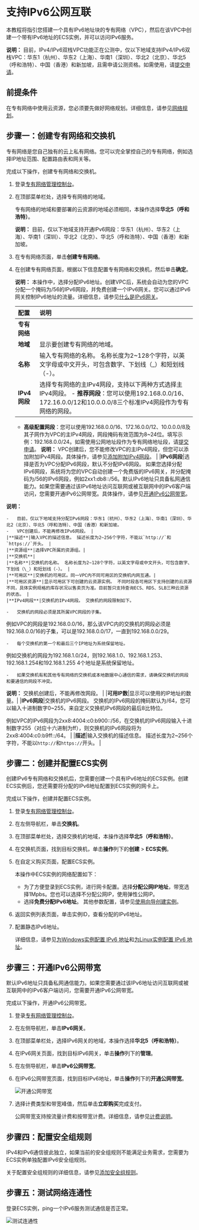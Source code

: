 # 支持IPv6公网互联

本教程将指引您搭建一个具有IPv6地址块的专有网络（VPC），然后在该VPC中创建一个带有IPv6地址的ECS实例，并可以访问IPv6服务。

**说明：** 目前，IPv4/IPv6双栈VPC功能正在公测中，仅以下地域支持IPv4/IPv6双栈VPC：华东1（杭州）、华东2（上海）、华南1（深圳）、华北2（北京）、华北5（呼和浩特）、中国（香港）和新加坡，且需申请公测资格。如需使用，请[提交申请](https://page.aliyun.com/form/act608662110/index.htm?spm=5176.11182174.0.0.5a1c4882UFiAde)。

## 前提条件

在专有网络中使用云资源，您必须要先做好网络规划。详细信息，请参见[网络规划](/cn.zh-CN/快速入门/网络规划.md)。

## 步骤一：创建专有网络和交换机

专有网络是您自己独有的云上私有网络。您可以完全掌控自己的专有网络，例如选择IP地址范围、配置路由表和网关等。

完成以下操作，创建专有网络和交换机。

1.  登录[专有网络管理控制台](https://vpcnext.console.aliyun.com)。

2.  在顶部菜单栏处，选择专有网络的地域。

    专有网络的地域和要部署的云资源的地域必须相同，本操作选择**华北5（呼和浩特）**。

    **说明：** 目前，仅以下地域支持开通IPv6网段：华东1（杭州）、华东2（上海）、华南1（深圳）、华北2（北京）、华北5（呼和浩特）、中国（香港）和新加坡。

3.  在专有网络页面，单击**创建专有网络**。

4.  在创建专有网络页面，根据以下信息配置专有网络和交换机，然后单击**确定**。

    **说明：** 本操作中，选择分配IPv6地址。创建VPC后，系统会自动为您的VPC分配一个掩码为/56的IPv6网段，并免费创建一个IPv6网关。您可以通过IPv6网关控制IPv6地址的流量。详细信息，请参见[什么是IPv6网关](/cn.zh-CN/产品简介/什么是IPv6网关.md)。

    |配置|说明|
    |:-|:-|
    |**专有网络**|
    |**地域**|显示要创建专有网络的地域。|
    |**名称**|输入专有网络的名称。 名称长度为2~128个字符，以英文字母或中文开头，可包含数字、下划线（\_）和短划线（-）。 |
    |**IPv4网段**|选择专有网络的主IPv4网段，支持以下两种方式选择主IPv4网段。     -   **推荐网段**：您可以使用192.168.0.0/16、172.16.0.0/12和10.0.0.0/8三个标准IPv4网段作为专有网络的网段。
    -   **高级配置网段**：您可以使用192.168.0.0/16、172.16.0.0/12、10.0.0.0/8及其子网作为VPC的主IPv4网段，网段掩码有效范围为8~24位。填写示例：192.168.0.0/24。如需使用公网地址段作为专有网络地址段，请[提交申请](https://page.aliyun.com/form/act1494940169/index.htm?spm=a2c7g.act_detail.main.29.543f1b90MO8F2y)。
**说明：** VPC创建后，您不能修改VPC的主IPv4网段，但您可以添加附加IPv4网段。具体操作，请参见[添加附加IPv4网段](/cn.zh-CN/专有网络和交换机/管理专有网络/添加附加IPv4网段.md)。 |
    |**IPv6网段**|选择是否为VPC分配IPv6网段，默认不分配IPv6网段。 如果您选择分配IPv6网段，系统将为您的VPC自动创建一个免费版的IPv6网关，并分配掩码为/56的IPv6网段，例如2xx1:db8::/56。默认IPv6地址只具备私网通信能力。如果您需要通过该IPv6地址访问互联网或被互联网中的IPv6客户端访问，您需要开通IPv6公网带宽。具体操作，请参见[开通IPv6公网带宽](/cn.zh-CN/用户指南/管理IPv6公网带宽/开通IPv6公网带宽.md)。

**说明：**

    -   目前，仅以下地域支持分配IPv6网段：华东1（杭州）、华东2（上海）、华南1（深圳）、华北2（北京）、华北5（呼和浩特）、中国（香港）和新加坡。
    -   VPC创建后，不能再修改IPv6网段。 |
    |**描述**|输入VPC的描述信息。 描述长度为2~256个字符，不能以`http://`和`https://`开头。 |
    |**资源组**|选择VPC所属的资源组。|
    |**交换机**|
    |**名称**|交换机的名称。 名称长度为2~128个字符，以英文字母或中文开头，可包含数字、下划线（\_）和短划线（-）。 |
    |**可用区**|交换机的可用区。同一VPC内不同可用区的交换机内网互通。|
    |**可用区资源**|显示可用区下可创建的云资源实例。 不同时段各可用区下支持创建的云资源不同，具体实例规格的库存状况以售卖页为准。目前暂只支持查询ECS、RDS、SLB三种云资源的状态。 |
    |**IPv4网段**|交换机的IPv4网段。 交换机的网段限制如下。

    -   交换机的网段必须是其所属VPC网段的子集。

例如VPC的网段是192.168.0.0/16，那么该VPC内的交换机的网段必须是192.168.0.0/16的子集，可以是192.168.0.0/17，一直到192.168.0.0/29。

    -   每个交换机的第一个和最后三个IP地址为系统保留地址。

例如交换机的网段为192.168.1.0/24，则192.168.1.0、192.168.1.253、192.168.1.254和192.168.1.255 4个地址是系统保留地址。

    -   如果交换机有和其他专有网络的交换机或本地数据中心通信的需求，请确保交换机的网段和要通信的网段不冲突。
**说明：** 交换机创建后，不能再修改网段。 |
    |**可用IP数**|显示可以使用的IP地址的数量。|
    |**IPv6网段**|交换机的IPv6网段。 交换机的IPv6网段的掩码默认为/64，您可以输入十进制数字0~255，来自定义交换机IPv6网段的最后8比特位。

例如VPC的IPv6网段为2xx8:4004:c0:b900::/56，在交换机的IPv6网段输入十进制数字255（对应十六进制为ff），则交换机的IPv6网段将为2xx8:4004:c0:b9ff::/64。 |
    |**描述**|输入交换机的描述信息。 描述长度为2~256个字符，不能以`http://`和`https://`开头。 |


## 步骤二：创建并配置ECS实例

创建IPv6专有网络和交换机后，您需要创建一个具有IPv6地址的ECS实例。创建ECS实例后，您还需要将分配的IPv6地址配置到ECS实例的网卡上。

完成以下操作，创建并配置ECS实例。

1.  登录[专有网络管理控制台](https://vpcnext.console.aliyun.com)。

2.  在左侧导航栏，单击**交换机**。

3.  在顶部菜单栏处，选择交换机的地域，本操作选择**华北5（呼和浩特）**。

4.  在交换机页面，找到目标交换机，单击**操作**列下的**创建** \> **ECS实例**。

5.  在自定义购买页面，配置ECS实例。

    本操作中ECS实例的网络配置如下：

    -   为了方便登录到ECS实例，进行网卡配置。选择**分配公网IP地址**，带宽选择1Mpbs。您也可以选择不分配公网IP，使用弹性公网IP。
    -   选择**免费分配IPv6地址**。
    其他参数配置，请参见[使用向导创建实例](/cn.zh-CN/实例/创建实例/使用向导创建实例.md)。

6.  返回实例列表页面，单击实例ID，查看分配的IPv6地址。

7.  配置静态IPv6地址。

    详细信息，请参见[为Windows实例配置 IPv6 地址](/cn.zh-CN/网络/配置IPv6地址/Windows实例配置IPv6地址/步骤4：配置IPv6地址.md)和[为Linux实例配置 IPv6 地址](/cn.zh-CN/网络/配置IPv6地址/Linux实例配置IPv6地址/步骤4：配置IPv6地址.md)。


## 步骤三：开通IPv6公网带宽

默认IPv6地址只具备私网通信能力。如果您需要通过该IPv6地址访问互联网或被互联网中的IPv6客户端访问，您需要开通IPv6公网带宽。

完成以下操作，开通IPv6公网带宽。

1.  登录[专有网络管理控制台](https://vpcnext.console.aliyun.com)。

2.  在左侧导航栏，单击**IPv6网关**。

3.  在顶部菜单栏处，选择IPv6网关的地域，本操作选择**华北5（呼和浩特）**。

4.  在IPv6网关页面，找到目标IPv6网关，单击**操作**列下的**管理**。

5.  在左侧导航栏，单击**IPv6公网带宽**。

6.  在IPv6公网带宽页面，找到目标IPv6地址，单击**操作**列下的**开通公网带宽**。

    ![开通公网带宽](https://static-aliyun-doc.oss-accelerate.aliyuncs.com/assets/img/zh-CN/5360958951/p33776.png)

7.  选择计费类型和带宽峰值，然后单击**立即购买**完成支付。

    公网带宽支持按流量计费和按带宽计费。详细信息，请参见[计费说明](/cn.zh-CN/产品定价/计费说明.md)。


## 步骤四：配置安全组规则

IPv4和IPv6通信彼此独立，如果当前的安全组规则不能满足业务需求，您需要为ECS实例单独配置IPv6安全组规则。

关于配置安全组规则的详细信息，请参见[添加安全组规则](/cn.zh-CN/安全/安全组/添加安全组规则.md)。

## 步骤五：测试网络连通性

登录ECS实例，ping一个IPv6服务测试通信是否正常。

![测试连通性](https://static-aliyun-doc.oss-accelerate.aliyuncs.com/assets/img/zh-CN/5040058951/p54447.png)

